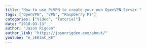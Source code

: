 ```yaml
---
title: "How to use PiVPN to create your own OpenVPN Server "
tags: ["OpenVPN", "VPN", "Raspberry Pi"]
categories: ["Video", "Tutorial"]
date: "2018-03-13"
author: "Jason Rigden"
author_link: "https://jasonrigden.com/about/"
youtube: "n_zEK3nC_KE"
---
```

